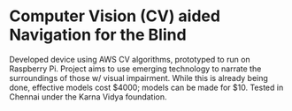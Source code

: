 # Computer Vision (CV) aided Navigation for the Blind

Developed device using AWS CV algorithms, prototyped to run on Raspberry Pi. Project aims to use emerging technology to narrate the surroundings of those w/ visual impairment. While this is already being done, effective models cost $4000; models can be made for $10. Tested in Chennai under the Karna Vidya foundation.

